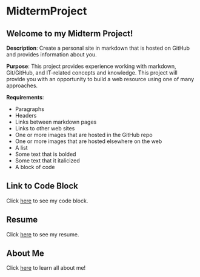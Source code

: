 # MidtermProject

## Welcome to my Midterm Project!

**Description**: Create a personal site in markdown that is hosted on GitHub and provides information about you.

**Purpose**: This project provides experience working with markdown, Git/GitHub, and IT-related concepts and knowledge. This project will provide you with an opportunity to build a web resource using one of many approaches.

**Requirements**:
* Paragraphs
* Headers
* Links between markdown pages
* Links to other web sites
* One or more images that are hosted in the GitHub repo
* One or more images that are hosted elsewhere on the web
* A list
* Some text that is bolded
* Some text that it italicized
* A block of code

## Link to Code Block
Click [here](fizzbuzz.html) to see my code block.

## Resume
Click [here](resume.md) to see my resume.

## About Me
Click [here](aboutme.md) to learn all about me!

## 
